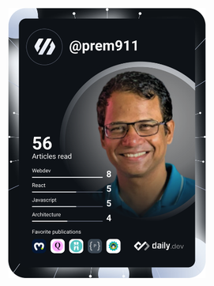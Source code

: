 <a href="https://app.daily.dev/DailyDevTips"><img src="https://github.com/prem911/prem911/blob/main/devcard.svg" width="400" alt="Prem's Dev Card"/></a>
